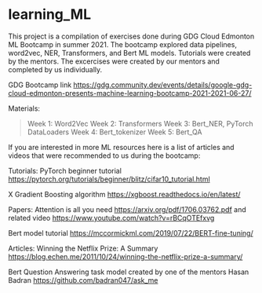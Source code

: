 # learning_ML

This project is a compilation of exercises done during GDG Cloud Edmonton ML Bootcamp in summer 2021.
The bootcamp explored data pipelines, word2vec, NER, Transformers, and Bert ML models.
Tutorials were created by the mentors.
The excercises were created by our mentors and completed by us individually. 

GDG Bootcamp link https://gdg.community.dev/events/details/google-gdg-cloud-edmonton-presents-machine-learning-bootcamp-2021-2021-06-27/

Materials:
>Week 1: Word2Vec
>Week 2: Transformers
>Week 3: Bert_NER, PyTorch DataLoaders
>Week 4: Bert_tokenizer
>Week 5: Bert_QA

If you are interested in more ML resources here is a list of articles and videos that were recommended to us during the bootcamp:

Tutorials:
PyTorch beginner tutorial https://pytorch.org/tutorials/beginner/blitz/cifar10_tutorial.html

X Gradient Boosting algorithm https://xgboost.readthedocs.io/en/latest/

Papers:
Attention is all you need https://arxiv.org/pdf/1706.03762.pdf and related video https://www.youtube.com/watch?v=rBCqOTEfxvg

Bert model tutorial https://mccormickml.com/2019/07/22/BERT-fine-tuning/

Articles:
Winning the Netflix Prize: A Summary https://blog.echen.me/2011/10/24/winning-the-netflix-prize-a-summary/

Bert Question Answering task model created by one of the mentors Hasan Badran https://github.com/badran047/ask_me
